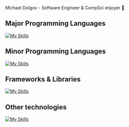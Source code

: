 Michael Dolgov - Software Engineer & CompSci enjoyer :floppy_disk:

## Major Programming Languages
[![My Skills](https://skillicons.dev/icons?i=python,cpp,cs&theme=dark&perline=15)](https://skillicons.dev)
## Minor Programming Languages
[![My Skills](https://skillicons.dev/icons?i=javascript,lua,c,php&theme=dark&perline=15)](https://skillicons.dev)
## Frameworks & Libraries
[![My Skills](https://skillicons.dev/icons?i=flask,fastapi,react,electron,qt,dotnet,selenium&theme=dark&perline=15)](https://skillicons.dev)
## Other technologies
[![My Skills](https://skillicons.dev/icons?i=linux,kali,bash,redis,postgresql,docker,nginx,cmake,postman,git,markdown,vim,latex,css,html&theme=dark&perline=21)](https://skillicons.dev)

